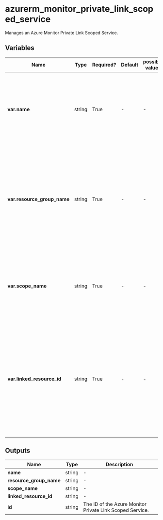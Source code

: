 # azurerm_monitor_private_link_scoped_service

Manages an Azure Monitor Private Link Scoped Service.

## Variables

| Name | Type | Required? | Default  | possible values | Description |
| ---- | ---- | --------- | -------- | ----------- | ----------- |
| **var.name** | string | True | -  |  -  | The name of the Azure Monitor Private Link Scoped Service. Changing this forces a new resource to be created. | 
| **var.resource_group_name** | string | True | -  |  -  | The name of the Resource Group where the Azure Monitor Private Link Scoped Service should exist. Changing this forces a new resource to be created. | 
| **var.scope_name** | string | True | -  |  -  | The name of the Azure Monitor Private Link Scope. Changing this forces a new resource to be created. | 
| **var.linked_resource_id** | string | True | -  |  -  | The ID of the linked resource. It must be the Log Analytics workspace or the Application Insights component or the Data Collection endpoint. Changing this forces a new resource to be created. | 



## Outputs

| Name | Type | Description |
| ---- | ---- | --------- | 
| **name** | string  | - | 
| **resource_group_name** | string  | - | 
| **scope_name** | string  | - | 
| **linked_resource_id** | string  | - | 
| **id** | string  | The ID of the Azure Monitor Private Link Scoped Service. | 